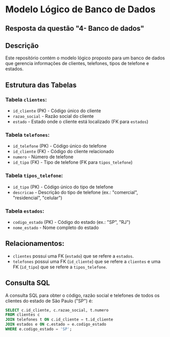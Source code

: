 # Modelo Lógico de Banco de Dados

##  Resposta da questão "4- Banco de dados"

## Descrição 

Este repositório contém o modelo lógico proposto para um banco de dados que gerencia informações de clientes, telefones, tipos de telefone e estados.

## Estrutura das Tabelas

### Tabela `clientes`:
- `id_cliente` (PK) - Código único do cliente
- `razao_social` - Razão social do cliente
- `estado` - Estado onde o cliente está localizado (FK para `estados`)

### Tabela `telefones`:
- `id_telefone` (PK) - Código único do telefone
- `id_cliente` (FK) - Código do cliente relacionado
- `numero` - Número de telefone
- `id_tipo` (FK) - Tipo de telefone (FK para `tipos_telefone`)

### Tabela `tipos_telefone`:
- `id_tipo` (PK) - Código único do tipo de telefone
- `descricao` - Descrição do tipo de telefone (ex.: "comercial", "residencial", "celular")

### Tabela `estados`:
- `codigo_estado` (PK) - Código do estado (ex.: "SP", "RJ")
- `nome_estado` - Nome completo do estado

## Relacionamentos:
- `clientes` possui uma FK (`estado`) que se refere a `estados`.
- `telefones` possui uma FK (`id_cliente`) que se refere a `clientes` e uma FK (`id_tipo`) que se refere a `tipos_telefone`.

## Consulta SQL

A consulta SQL para obter o código, razão social e telefones de todos os clientes do estado de São Paulo ("SP") é:

```sql
SELECT c.id_cliente, c.razao_social, t.numero
FROM clientes c
JOIN telefones t ON c.id_cliente = t.id_cliente
JOIN estados e ON c.estado = e.codigo_estado
WHERE e.codigo_estado = 'SP';
